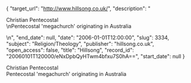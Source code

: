 {
  "target_url": "http://www.hillsong.co.uk/", 
  "description": "<p>Christian Pentecostal<br />\nPentecostal 'megachurch' originating in Australia</p>\n", 
  "end_date": null, 
  "date": "2006-01-01T12:00:00", 
  "slug": 3334, 
  "subject": "Religion/Theology", 
  "publisher": "hillsong.co.uk", 
  "open_access": false, 
  "title": "Hillsong", 
  "record_id": "20060101T120000/eNxDpbQyHTwm4bfxu7S0hA==", 
  "start_date": null
}

<p>Christian Pentecostal<br />
Pentecostal 'megachurch' originating in Australia</p>
